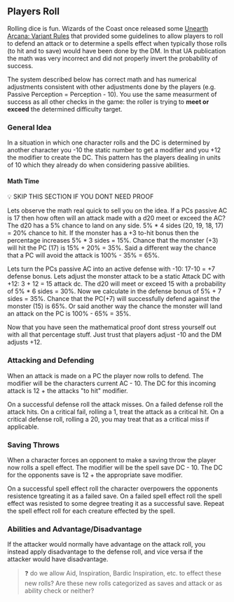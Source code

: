 ## Players Roll

Rolling dice is fun. Wizards of the Coast once released some [Unearth Arcana: Variant Rules](https://media.wizards.com/2015/downloads/dnd/UA5_VariantRules.pdf) that provided some guidelines to allow players to roll to defend an attack or to determine a spells effect when typically those rolls (to hit and to save) would have been done by the DM. In that UA publication the math was very incorrect and did not properly invert the probability of success.

The system described below has correct math and has numerical adjustments consistent with other adjustments done by the players (e.g. Passive Perception = Perception - 10). You use the same measurment of success as all other checks in the game: the roller is trying to **meet or exceed** the determined difficulty target.

### General Idea

In a situation in which one character rolls and the DC is determined by another character you -10 the static number to get a modifier and you +12 the modifier to create the DC. This pattern has the players dealing in units of 10 which they already do when considering passive abilities.

#### Math Time

💡 SKIP THIS SECTION IF YOU DONT NEED PROOF

Lets observe the math real quick to sell you on the idea. If a PCs passive AC is 17 then how often will an attack made with a d20 meet or exceed the AC? The d20 has a 5% chance to land on any side. 5% \* 4 sides (20, 19, 18, 17) = 20% chance to hit. If the monster has a +3 to-hit bonus then the percentage increases 5% \* 3 sides = 15%. Chance that the monster (+3) will hit the PC (17) is 15% + 20% = 35%. Said a different way the chance that a PC will avoid the attack is 100% - 35% = 65%.

Lets turn the PCs passive AC into an active defense with -10: 17-10 = +7 defense bonus. Lets adjust the monster attack to be a static Attack DC with +12: 3 + 12 = 15 attack dc. The d20 will meet or exceed 15 with a probability of 5% \* 6 sides = 30%. Now we calculate in the defense bonus of 5% + 7 sides = 35%. Chance that the PC(+7) will successfully defend against the monster (15) is 65%. Or said another way the chance the monster will land an attack on the PC is 100% - 65% = 35%.

Now that you have seen the mathematical proof dont stress yourself out with all that percentage stuff. Just trust that players adjust -10 and the DM adjusts +12.

### Attacking and Defending

When an attack is made on a PC the player now rolls to defend. The modifier will be the characters current AC - 10. The DC for this incoming attack is 12 + the attacks "to hit" modifier.

On a successful defense roll the attack misses. On a failed defense roll the attack hits. On a critical fail, rolling a 1, treat the attack as a critical hit. On a critical defense roll, rolling a 20, you may treat that as a critical miss if applicable.

### Saving Throws

When a character forces an opponent to make a saving throw the player now rolls a spell effect. The modifier will be the spell save DC - 10. The DC for the opponents save is 12 + the appropriate save modifier.

On a successful spell effect roll the character overpowers the opponents resistence tgreating it as a failed save. On a failed spell effect roll the spell effect was resisted to some degree treating it as a successful save. Repeat the spell effect roll for each creature effected by the spell.

### Abilities and Advantage/Disadvantage

If the attacker would normally have advantage on the attack roll, you instead apply disadvantage to the defense roll, and vice versa if the attacker would have disadvantage.

> ❓ do we allow Aid, Inspiration, Bardic Inspiration, etc. to effect these new rolls? Are these new rolls categorized as saves and attack or as ability check or neither?
